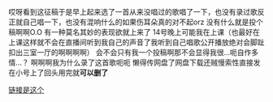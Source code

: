 哎呀看到这征稿于是早上起来选了一首从来没唱过的歌唱了一下，也没有录过歌反正就自己唱一下，也没有混响什么的如果伤耳朵真的对不起orz
没有什么就是投个稿啊啊O.O 有一种莫名其妙的表现欲就上来了
14号晚上可能我在上课（也最好在上课这样就不会在直播间听到我自己的声音了我听到自己唱歌公开播放绝对会脚趾扣出三室一厅的啊啊啊啊）
会不会只有我一个投稿啊那不会显得我很…呃自作多情…？
啊啊啊我为什么录了这首歌呃呃
懒得传网盘了网盘下载还贼慢索性直接发在小号上了回头用完就**可以删了**

[链接是这个](https://www.bilibili.com/video/BV1NSN7ewEMj/)